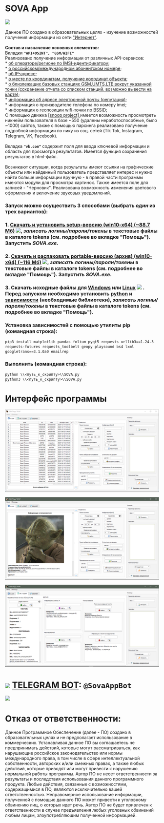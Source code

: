 # SOVA App
![](https://github.com/uav-profile/SOVA-App/blob/main/sources/images/about.jpg)

Данное ПО создано в образовательных целях - изучение возможностей получения информации из сети <a href="https://ru.wikipedia.org/wiki/%D0%98%D0%BD%D1%82%D0%B5%D1%80%D0%BD%D0%B5%D1%82">"Интернет"</a>.
<br><br><b>Состав и назначение основных элементов:</b>
<br>Вкладки <code><b>"API+OSINT", "GSM/WIFI"</b></code>
<br> Реализовано получение информации от различных API-сервисов:
<br> * <a href="https://github.com/uav-profile/SOVA-App/blob/main/sources/text_data/mcc_codes.json">об операторе/регионе по IMSI-идентификатору</a>;
<br> * <a href="https://htmlweb.ru">о российском/международном абонентском номере</a>;
<br> * <a href="https://ipinfo.io/signup">об IP-адресе</a>;
<br> * <a href="https://www.opencellid.org">о месте по координатам, получение координат объекта</a>;
<br> * <a href="https://www.opencellid.org">о близлежащих базовых станциях GSM,UMTS,LTE вокруг указанной точки (сохранение отчета со списком станций, возможно вывести на карте)</a>;
<br> * <a href="https://emailrep.io">информация об адресе электронной почты (репутация)</a>;
<br> * информация о производителе телефона по номеру imei;
<br> * <a href="https://mylnikov.org">информация о геопозиции wifi-точки по BSSID</a>;
<br> С помощью движка <a href="https://github.com/snooppr/snoop"> [snoop project] </a> имеется возможность просмотреть никнейм пользователя в базе ~550 (удалены неработоспособные, было ~1000) сайтов, также с помощью парсинга реализовано получение подробной информации по нику из соц. сетей (Tik Tok, Instagram, Telegram, VK, Facebook).
<br>
<br> Вкладка <code><b>"vk.com"</b></code> содержит поля для ввода ключевой информации и область для просмотра результатов. Имеется функция сохранения результатов в html-файл.
<br>
<br> Возникают ситуации, когда результаты имеют ссылки на графические объекты или найденный пользователь представляет интерес и нужно найти больше информации вручную - в правой части программы имеются модули для просмотра картинок. Также имеется поле для записей - "Черновик". Реализована возможность изменения цветового оформления и включение звуковых уведомлений.

### Запуск можно осуществить 3 способами (выбрать <i>один</i> из трех вариантов):

### 1. <a href="https://github.com/uav-profile/SOVA-App/releases/download/v0.0.2/SOVA.Setup.exe">Скачать и установить setup-версию (win10-x64) (~88.7 Мб)</a> ![](https://github.com/uav-profile/SOVA-App/blob/main/sources/to_git/Down.png), <i>записать логины/пароли/токены</i> в текстовые файлы в каталоге <b>tokens</b> (см. подробнее во вкладке "Помощь"). Запустить <i>SOVA.exe</i>.

### 2. <a href="https://github.com/uav-profile/SOVA-App/releases/download/v0.0.2-zip/SOVA-archieve-win-amd64-3.7.exe">Скачать и распаковать portable-версию (архив) (win10-x64) (~116 Мб)</a> ![](https://github.com/uav-profile/SOVA-App/blob/main/sources/to_git/Down.png), <i>записать логины/пароли/токены</i> в текстовые файлы в каталоге <b>tokens</b> (см. подробнее во вкладке "Помощь"). Запустить <i>SOVA.exe</i>.

### 3. Скачать исходные файлы для <a href="https://github.com/uav-profile/SOVA-App/archive/main.zip">Windows</a> или <a href="https://github.com/uav-profile/SOVA-App/blob/main/sources/SOVA-App-linux.tar.gz">Linux</a> ![](https://github.com/uav-profile/SOVA-App/blob/main/sources/to_git/Hourglass.png) . Перед запуском необходимо установить <a href="https://www.python.org/downloads/">python</a> и <a href="https://pypi.org/search/">зависимости</a> (необходимые библиотеки), <i>записать логины/пароли/токены</i> в текстовые файлы в каталоге <b>tokens</b> (см. подробнее во вкладке "Помощь").

### Установка зависимостей с помощью утилиты pip (командная строка):
    pip3 install matplotlib pandas folium pyqt5 requests urllib3==1.24.3 requests-futures requests_toolbelt geopy playsound bs4 lxml googletrans==3.1.0a0 emailrep

### Выполнить (командная строка):
    python \\<путь_к_скрипту>\\SOVA.py 
    python3 \\<путь_к_скрипту>\\SOVA.py

# Интерфейс программы

![](https://github.com/uav-profile/SOVA-App/blob/main/sources/to_git/1.PNG)

![](https://github.com/uav-profile/SOVA-App/blob/main/sources/to_git/2.PNG)

![](https://github.com/uav-profile/SOVA-App/blob/main/sources/to_git/3.PNG)

# ![](https://github.com/uav-profile/SOVA-App/blob/main/sources/to_git/Ok.png) <a href="https://t.me/SovaAppBot"> TELEGRAM BOT</a>: <code>@SovaAppBot</code>    
    
![](https://github.com/uav-profile/SOVA-App/blob/main/sources/to_git/tg.png)      


# Отказ от ответственности:
   Данное Программное Обеспечение (далее - ПО) создано в образовательных целях и не предполагает использование в коммерческих. Устанавливая данное ПО вы соглашаетесь не предпринимать действий, которые могут рассматриваться, как нарушающие российское законодательство или нормы международного права, в том числе в сфере интеллектуальной собственности, авторских и/или смежных правах, а также любых действий, которые приводят или могут привести к нарушению нормальной работы программы. Автор ПО не несет ответственности за результаты и последствия использования данного программного продукта. Любые действия, связанные с возможностями, содержащимися в ПО, являются исключительно вашей ответственностью. Неправомерное использование информации, полученной с помощью данного ПО может привести к уголовному обвинению лиц, о которых идет речь. Автор ПО не будет привлечен к ответственности в случае предъявления любых уголовных обвинений любым лицам, злоупотребляющим полученной информацией.
